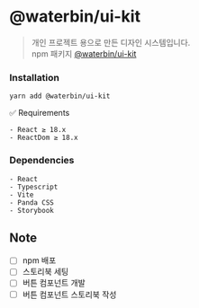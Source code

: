 # @waterbin/ui-kit

> 개인 프로젝트 용으로 만든 디자인 시스템입니다. <br/>
> npm 패키지
> [@waterbin/ui-kit](https://www.npmjs.com/package/@waterbin/ui-kit)

### Installation

`yarn add @waterbin/ui-kit`

✅ Requirements

```
- React ≥ 18.x
- ReactDom ≥ 18.x
```

### Dependencies

```
- React
- Typescript
- Vite
- Panda CSS
- Storybook
```

## Note
- [ ] npm 배포
- [ ] 스토리북 세팅 
- [ ] 버튼 컴포넌트 개발
- [ ] 버튼 컴포넌트 스토리북 작성 
